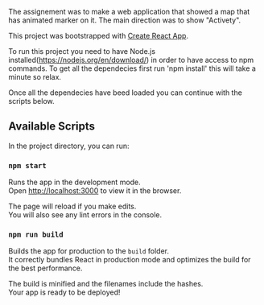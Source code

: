 The assignement was to make a web application that showed a map that has animated marker on it. The main direction was to show "Activety".

This project was bootstrapped with [Create React App](https://github.com/facebook/create-react-app).

To run this project you need to have Node.js installed(https://nodejs.org/en/download/) in order to have access to npm commands.
To get all the dependecies first run 'npm install' this will take a minute so relax.

Once all the dependecies have beed loaded you can continue with the scripts below.

## Available Scripts

In the project directory, you can run:

### `npm start`

Runs the app in the development mode.<br>
Open [http://localhost:3000](http://localhost:3000) to view it in the browser.

The page will reload if you make edits.<br>
You will also see any lint errors in the console.

### `npm run build`

Builds the app for production to the `build` folder.<br>
It correctly bundles React in production mode and optimizes the build for the best performance.

The build is minified and the filenames include the hashes.<br>
Your app is ready to be deployed!
